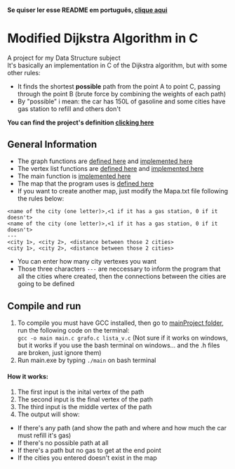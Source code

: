 #### Se quiser ler esse README em português, [clique aqui](/READMEPORT.md)

# Modified Dijkstra Algorithm in C

A project for my Data Structure subject  
It's basically an implementation in C of the Dijkstra algorithm, but with some other rules:

- It finds the shortest **possible** path from the point A to point C, passing through the point B (brute force by combining the weights of each path)
- By "possible" i mean: the car has 150L of gasoline and some cities have gas station to refill and others don't

**You can find the project's definition [clicking here](/Project-Definition/Trabalho%20Pr%C3%A1tico.pdf)**

## General Information

- The graph functions are [defined here](/mainProject/grafo.h) and [implemented here](/mainProject/grafo.c)
- The vertex list functions are [defined here](/mainProject/lista_v.h) and [implemented here](/mainProject/lista_v.c)
- The main function is [implemented here](/mainProject/main.c)
- The map that the program uses is [defined here](/mainProject/Mapa.txt)
- If you want to create another map, just modify the Mapa.txt file following the rules below:

```
<name of the city (one letter)>,<1 if it has a gas station, 0 if it doesn't>
<name of the city (one letter)>,<1 if it has a gas station, 0 if it doesn't>
---
<city 1>, <city 2>, <distance between those 2 cities>
<city 1>, <city 2>, <distance between those 2 cities>
```

- You can enter how many city vertexes you want
- Those three characters `---` are neccessary to inform the program that all the cities where created, then the connections between the cities are going to be defined

## Compile and run

1.  To compile you must have GCC installed, then go to [mainProject folder](/mainProject/), run the following code on the terminal:  
    `gcc -o main main.c grafo.c lista_v.c` (Not sure if it works on windows, but it works if you use the bash terminal on windows... and the .h files are broken, just ignore them)
2.  Run main.exe by typing `./main` on bash terminal

#### How it works:

1.  The first input is the inital vertex of the path
2.  The second input is the final vertex of the path
3.  The third input is the middle vertex of the path
4.  The output will show:

- If there's any path (and show the path and where and how much the car must refill it's gas)
- If there's no possible path at all
- If there's a path but no gas to get at the end point
- If the cities you entered doesn't exist in the map
